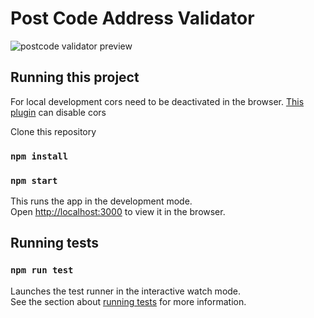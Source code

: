 # Post Code Address Validator

![postcode validator preview](./preview.gif)

## Running this project

For local development cors need to be deactivated in the browser. [This plugin](https://chrome.google.com/webstore/detail/moesif-orign-cors-changer/digfbfaphojjndkpccljibejjbppifbc  ) can disable cors

Clone this repository

### `npm install`

### `npm start`

This runs the app in the development mode.<br />
Open [http://localhost:3000](http://localhost:3000) to view it in the browser.

## Running tests

### `npm run test`

Launches the test runner in the interactive watch mode.<br />
See the section about [running tests](https://facebook.github.io/create-react-app/docs/running-tests) for more information.

